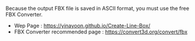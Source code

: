 Because the output FBX file is saved in ASCII format, you must use the free FBX Converter. 

- Wep Page : https://yinayoon.github.io/Create-Line-Box/
- FBX Converter recommended page : https://convert3d.org/convert/fbx
